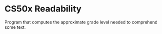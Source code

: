 # CS50x Readability

Program that computes the approximate grade level needed to comprehend some text.